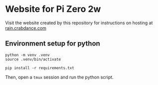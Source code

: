 # Website for Pi Zero 2w

Visit the website created by this repository for instructions on hosting at [rain.crabdance.com](https://rain.crabdance.com/pages/info.html)

## Environment setup for python

```
python -m venv .venv
source .venv/bin/activate
```

```
pip install -r requirements.txt
```

Then, open a `tmux` session and run the python script. 
